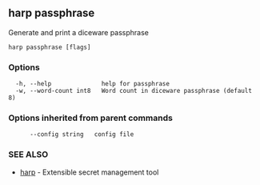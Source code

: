 ## harp passphrase

Generate and print a diceware passphrase

```
harp passphrase [flags]
```

### Options

```
  -h, --help              help for passphrase
  -w, --word-count int8   Word count in diceware passphrase (default 8)
```

### Options inherited from parent commands

```
      --config string   config file
```

### SEE ALSO

* [harp](harp.md)	 - Extensible secret management tool

